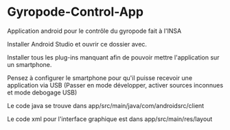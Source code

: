 # Gyropode-Control-App


Application android pour le contrôle du gyropode fait à l'INSA

Installer Android Studio et ouvrir ce dossier avec.

Installer tous les plug-ins manquant afin de pouvoir mettre l'application sur un smartphone.

Pensez à configurer le smartphone pour qu'il puisse recevoir une application via USB (Passer en mode développer, activer sources inconnues et mode debogage USB)

Le code java se trouve dans app/src/main/java/com/androidsrc/client

Le code xml pour l'interface graphique est dans
app/src/main/res/layout

